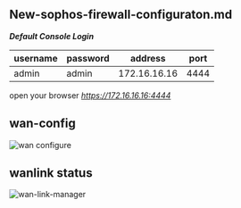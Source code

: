 ## New-sophos-firewall-configuraton.md

_**Default Console Login**_

|username|password|address|port|
|---|---|---|---|
|admin|admin|172.16.16.16|4444

open your browser _https://172.16.16.16:4444_


## wan-config

![wan configure](https://user-images.githubusercontent.com/88568938/174770111-1b8a6134-e2ba-40eb-a19d-063777e3dd7c.png)


## wanlink status

![wan-link-manager](https://user-images.githubusercontent.com/88568938/174770385-d47402c1-42e3-4d17-8da3-a1b36be802b4.png)


